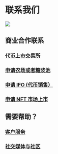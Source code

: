 # 联系我们

![](https://gblobscdn.gitbook.com/assets%2F-MHREX7DHcljbY5IkjgJ%2F-MbFSP32KpyXLujbE6FD%2F-MbFSeM1msL3sG41Po8d%2Fdocs%20masthead%20\(20\).png?alt=media\&token=52d4fcf6-08d2-42df-abb4-03ab91044430)

## 商业合作联系

### [代币上市交易所](broken-reference)

### [申请农场或者糖浆池](broken-reference)

### [申请 IFO (代币销售）](broken-reference)

### [申请 NFT 市场上市](broken-reference)

## 需要帮助？

### [客户服务](customer-support.md)

### [社交媒体与社区](telegram.md)
